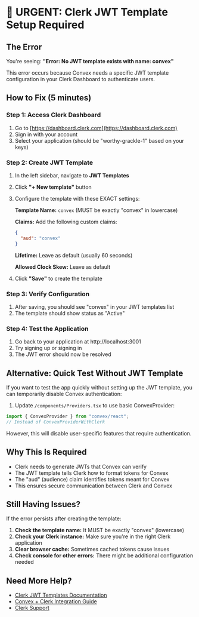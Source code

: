 # 🚨 URGENT: Clerk JWT Template Setup Required

## The Error
You're seeing: **"Error: No JWT template exists with name: convex"**

This error occurs because Convex needs a specific JWT template configuration in your Clerk Dashboard to authenticate users.

## How to Fix (5 minutes)

### Step 1: Access Clerk Dashboard
1. Go to [https://dashboard.clerk.com](https://dashboard.clerk.com)
2. Sign in with your account
3. Select your application (should be "worthy-grackle-1" based on your keys)

### Step 2: Create JWT Template
1. In the left sidebar, navigate to **JWT Templates**
2. Click **"+ New template"** button
3. Configure the template with these EXACT settings:

   **Template Name:** `convex` (MUST be exactly "convex" in lowercase)
   
   **Claims:** Add the following custom claims:
   ```json
   {
     "aud": "convex"
   }
   ```

   **Lifetime:** Leave as default (usually 60 seconds)
   
   **Allowed Clock Skew:** Leave as default

4. Click **"Save"** to create the template

### Step 3: Verify Configuration
1. After saving, you should see "convex" in your JWT templates list
2. The template should show status as "Active"

### Step 4: Test the Application
1. Go back to your application at http://localhost:3001
2. Try signing up or signing in
3. The JWT error should now be resolved

## Alternative: Quick Test Without JWT Template

If you want to test the app quickly without setting up the JWT template, you can temporarily disable Convex authentication:

1. Update `/components/Providers.tsx` to use basic ConvexProvider:
```typescript
import { ConvexProvider } from "convex/react";
// Instead of ConvexProviderWithClerk
```

However, this will disable user-specific features that require authentication.

## Why This Is Required

- Clerk needs to generate JWTs that Convex can verify
- The JWT template tells Clerk how to format tokens for Convex
- The "aud" (audience) claim identifies tokens meant for Convex
- This ensures secure communication between Clerk and Convex

## Still Having Issues?

If the error persists after creating the template:

1. **Check the template name:** It MUST be exactly "convex" (lowercase)
2. **Check your Clerk instance:** Make sure you're in the right Clerk application
3. **Clear browser cache:** Sometimes cached tokens cause issues
4. **Check console for other errors:** There might be additional configuration needed

## Need More Help?

- [Clerk JWT Templates Documentation](https://clerk.com/docs/backend-requests/making/jwt-templates)
- [Convex + Clerk Integration Guide](https://docs.convex.dev/auth/clerk)
- [Clerk Support](https://clerk.com/support)